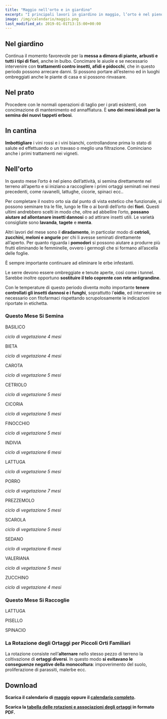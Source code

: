 ```yaml
---
title: "Maggio nell'orto e in giardino"
excerpt: "I principali lavori in giardino in maggio, l’orto è nel pieno dell’attività e si iniziano a raccogliere i primi ortaggi seminati nei mesi precedenti."
image: /img/calendario/maggio.png
last_modified_at: 2019-01-01T13:15:00+00:00
---
```

## Nel giardino
Continua il momento favorevole per la
**messa a dimora di piante, arbusti
e tutti i tipi di fiori**, anche in bulbo.
Concimare le aiuole e se necessario
intervenire con **trattamenti contro
insetti, afidi e pidocchi**, che in questo
periodo possono arrecare danni. Si
possono portare all’esterno ed in luoghi
ombreggiati anche le piante di casa e si
possono rinvasare.

## Nel prato
Procedere con le normali operazioni di taglio per i prati esistenti, con concimazione
di mantenimento ed annaffiatura.
È **uno dei mesi ideali per la semina dei nuovi tappeti erbosi**.

## In cantina
**Imbottigliare** i vini
rossi e i vini bianchi, controllandone
prima lo stato di salute ed
effettuando o un travaso o meglio una
filtrazione. Cominciano anche i primi
trattamenti nei vigneti.

## Nell'orto
In questo mese l’orto è nel pieno dell’attività, si semina
direttamente nel terreno all’aperto e si iniziano a raccogliere i primi ortaggi
seminati nei mesi precedenti, come ravanelli, lattughe, cicorie, spinaci ecc..

Per completare il nostro orto sia dal punto di vista estetico che funzionale,
si possono seminare tra le file, lungo le
file o ai bordi dell’orto dei **fiori**.
Questi ultimi andrebbero scelti in modo che,
oltre ad abbellire l’orto, **possano aiutare
ad allontanare insetti dannosi** o ad
attirare insetti utili. Le varietà consigliate
sono **lavanda**, **tagete** e **menta**.

Altri lavori del mese sono il **diradamento**,
in particolar modo di **cetrioli, zucchini,
meloni e angurie** per chi li avesse
seminati direttamente all’aperto.
Per quanto riguarda i **pomodori** si possono
aiutare a produrre più frutti eliminando
le femminelle, ovvero i germogli che
si formano all’ascella delle foglie.

È sempre importante continuare ad eliminare le erbe infestanti.

Le serre devono essere ombreggiate e tenute
aperte, così come i tunnel. Sarebbe
inoltre opportuno **sostituire il telo
coprente con rete antigrandine**.

Con le temperature di questo periodo diventa
molto importante **tenere controllati gli
insetti dannosi e i funghi**, soprattutto
l’**oidio**, ed intervenire se necessario con
fitofarmaci rispettando scrupolosamente
le indicazioni riportate in etichetta.

### Questo Mese Si Semina
BASILICO

*ciclo di vegetazione 4 mesi*

BIETA

*ciclo di vegetazione 4 mesi*

CAROTA

*ciclo di vegetazione 5 mesi*

CETRIOLO

*ciclo di vegetazione 5 mesi*

CICORIA

*ciclo di vegetazione 5 mesi*

FINOCCHIO

*ciclo di vegetazione 5 mesi*

INDIVIA

*ciclo di vegetazione 6 mesi*

LATTUGA

*ciclo di vegetazione 5 mesi*

PORRO

*ciclo di vegetazione 7 mesi*

PREZZEMOLO

*ciclo di vegetazione 5 mesi*

SCAROLA

*ciclo di vegetazione 5 mesi*

SEDANO

*ciclo di vegetazione 6 mesi*

VALERIANA

*ciclo di vegetazione 5 mesi*

ZUCCHINO

*ciclo di vegetazione 4 mesi*

### Questo Mese Si Raccoglie
LATTUGA

PISELLO

SPINACIO

### La Rotazione degli Ortaggi per Piccoli Orti Familiari
La rotazione consiste nell’**alternare** nello stesso pezzo di terreno la coltivazione di **ortaggi diversi**. In questo modo **si evitavano le conseguenze negative della monocoltura**: impoverimento del suolo, proliferazione di parassiti, malerbe ecc.

## Download
**Scarica il calendario di [maggio](/download/calendari/2019/pg_0005.pdf "download pdf calendario e lunario di maggio 2019") oppure il [calendario completo](/calendario-di-giardinaggio/ "calendario di giardinaggio").**

**Scarica la [tabella delle rotazioni e associazioni degli ortaggi](/download/la-rotazione-degli-ortaggi-per-piccoli-orti-familiari.pdf "La Rotazione degli Ortaggi per Piccoli Orti Familiari") in formato PDF.**
